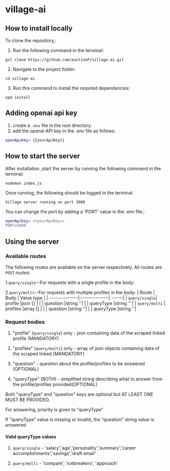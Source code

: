 # village-ai

## How to install locally

To clone the repository,:
1. Run the following command in the terminal:

```
git clone https://github.com/austinoP/village-ai.git
```

2. Navigate to the project folder:
```
cd village-ai
```

3. Run this command to install the required dependencies:

```
npm install
```
## Adding openai api key
1. create a `.env` file in the root directory:
2. add the openai API key in the .env file as follows:
```bash
openApiKey= {{yourApiKey}}
```

## How to start the server

After installation ,start the server by running the following command in the terminal:

```
nodemon index.js
```
Once running, the following should be logged in the terminal:
```
Village server running on port 3000
```

You can change the port by adding a 'PORT' value in the .env file.:
```bash
openApiKey= <<yourApiKey>>
PORT=5000
```

## Using the server
### Available routes
The following routes are available on the server respectively. All routes are `POST` routes:

1.`query/single`--For requests with a single profile in the body:

2.`query/multi`--For requests with multiple profiles in the body:
| Route         | Body          | Value type  |
| --------------|:-------------:| -----:|
| `query/single`| profile       |json {}  |
|               | question      |string ''|
|               | queryType     |string '' |
| `query/multi` | profiles      |array [] |
|               | question      |string ''|
|               | queryType     |string ''|

### Request bodies
1. "profile" (`query/single`) only - json containing data of the scraped linked profile (MANDATORY)

2. "profiles" (`query/multi`) only - array of json objects containing data of the scraped linked (MANDATORY)

3. "question" - question about the profile/profiles to be answered (OPTIONAL)

4. "queryType" (BOTH) - simplified string describing what to answer from the profile/profiles provided(OPTIONAL)

Both "queryType" and "question" keys are optional but AT LEAST ONE MUST BE PROVIDED.

For answering, priority is given to "queryType"

If "queryType" value is missing or invalid, the "question" string value is answered

#### Valid queryType values
1. `query/single` - 'salary','age','personality','summary','career accomplishments','savings','draft email'

2. `query/multi` - 'compare', 'icebreakers', 'approach'






